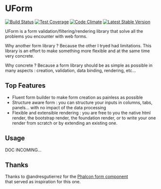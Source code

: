 UForm
=====

[![Build Status](https://travis-ci.org/gsouf/UForm.svg)](https://travis-ci.org/gsouf/UForm)
[![Test Coverage](https://codeclimate.com/github/SneakyBobito/UForm/badges/coverage.svg)](https://codeclimate.com/github/SneakyBobito/UForm/coverage)
[![Code Climate](https://codeclimate.com/github/SneakyBobito/UForm/badges/gpa.svg)](https://codeclimate.com/github/SneakyBobito/UForm)
[![Latest Stable Version](https://poser.pugx.org/gsouf/uform/version)](https://packagist.org/packages/gsouf/uform)


UForm is a form validation/filtering/rendering library that solve all the problems you encounter with web forms.

Why another form library ? Because the other I tryed had limitations. This library is an effort to make something more flexible and at the 
same time very concrete. 

Why concrete ? Because a form library should be as simple as possible in many aspects : creation, validation, data binding, rendering, etc...

Top Features
------------

- Fluent form builder to make form creation as painless as possible
- Structure aware form : you can structure your inputs in columns, tabs, panels... with no impact of the data processing
- Flexible and extensible rendering : you are free to you the native html render, the bootstrap render, 
the foundation render, or to write your one render from scratch or by extending an existing one.


Usage
-----

DOC INCOMING...



Thanks
------

Thanks to @andresgutierrez for the [Phalcon form component](https://github.com/phalcon/cphalcon/tree/master/phalcon/forms)  
that served as inspiration for this one.